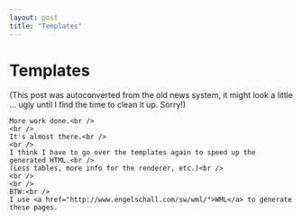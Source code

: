 ```yaml
---
layout: post
title: "Templates"
---
```

<h1>Templates</h1>
(This post was autoconverted from the old news system,
it might look a little ... ugly until I find the time
to clean it up.
Sorry!)

    More work done.<br />
    <br />
    It's almost there.<br />
    <br />
    I think I have to go over the templates again to speed up the generated HTML.<br />
    (Less tables, more info for the renderer, etc.)<br />
    <br />
    <br />
    BTW:<br />
    I use <a href="http://www.engelschall.com/sw/wml/">WML</a> to generate these pages.

